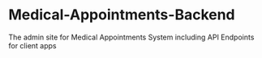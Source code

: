 # Medical-Appointments-Backend
The admin site for Medical Appointments System including API Endpoints for client apps
